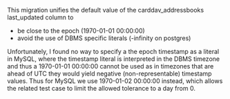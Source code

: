 This migration unifies the default value of the carddav\_addressbooks last\_updated column to
  - be close to the epoch (1970-01-01 00:00:00)
  - avoid the use of DBMS specific literals (-infinity on postgres)

Unfortunately, I found no way to specify a the epoch timestamp as a literal in MySQL, where the timestamp literal is
interpreted in the DBMS timezone and thus a 1970-01-01 00:00:00 cannot be used as in timezones that are ahead of UTC
they would yield negative (non-representable) timestamp values. Thus for MySQL we use 1970-01-02 00:00:00 instead, which
allows the related test case to limit the allowed tolerance to a day from 0.
